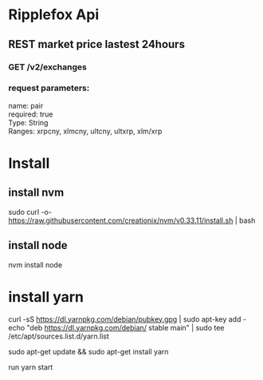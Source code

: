 # Ripplefox Api

## REST market price lastest 24hours

### GET /v2/exchanges

### request parameters:

name:   pair 	
required:   true 	
Type:   String 	
Ranges: xrpcny, xlmcny, ultcny, ultxrp, xlm/xrp

# Install

## install nvm
sudo curl -o- https://raw.githubusercontent.com/creationix/nvm/v0.33.11/install.sh | bash

## install node
nvm install node

# install yarn

curl -sS https://dl.yarnpkg.com/debian/pubkey.gpg | sudo apt-key add -
echo "deb https://dl.yarnpkg.com/debian/ stable main" | sudo tee /etc/apt/sources.list.d/yarn.list

sudo apt-get update && sudo apt-get install yarn

run yarn start



